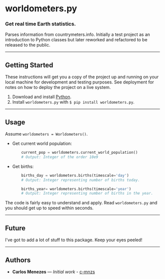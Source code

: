 # worldometers.py
### Get real time Earth statistics.
Parses information from countrymeters.info. Initially a test project as an introduction to Python classes but later reworked and refactored to be released to the public.

---

## Getting Started
These instructions will get you a copy of the project up and running on your local machine for development and testing purposes. See deployment for notes on how to deploy the project on a live system.

1. Download and install [Python](https://www.python.org/downloads/).
2. Install `worldometers.py` with `$ pip install worldometers.py`.

---

## Usage
Assume `worldometers = Worldometers()`.

* Get current world population:

    ```python
        current_pop = worldometers.current_world_population()
        # Output: Integer of the order 10e9
    ```

* Get births:

    ```python
        births_day = worldometers.births(timescale='day')
        # Output: Integer representing number of births today.

        births_year= worldometers.births(timescale='year')
        # Output: Integer representing number of births in the year.
    ```

The code is fairly easy to understand and apply. Read `worldometers.py` and you should get up to speed within seconds.

---

## Future
I've got to add a lot of stuff to this package. Keep your eyes peeled!

---

## Authors
* **Carlos Menezes** — *Initial work* - [c-mnzs](https://github.com/c-mnzs)

